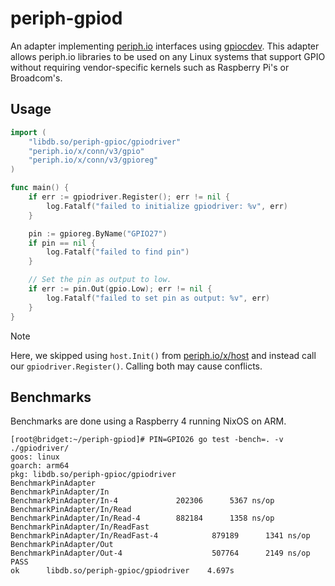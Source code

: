 # periph-gpiod

An adapter implementing [periph.io](https://periph.io) interfaces using
[gpiocdev](https://github.com/warthog618/go-gpiocdev). This adapter allows
periph.io libraries to be used on any Linux systems that support GPIO without
requiring vendor-specific kernels such as Raspberry Pi's or Broadcom's.

## Usage

```go
import (
    "libdb.so/periph-gpioc/gpiodriver"
    "periph.io/x/conn/v3/gpio"
    "periph.io/x/conn/v3/gpioreg"
)

func main() {
    if err := gpiodriver.Register(); err != nil {
        log.Fatalf("failed to initialize gpiodriver: %v", err)
    }

    pin := gpioreg.ByName("GPIO27")
    if pin == nil {
        log.Fatalf("failed to find pin")
    }

    // Set the pin as output to low.
    if err := pin.Out(gpio.Low); err != nil {
        log.Fatalf("failed to set pin as output: %v", err)
    }
}
```

> [!NOTE]
> Here, we skipped using `host.Init()` from
> [periph.io/x/host](https://periph.io/x/host) and instead call our
> `gpiodriver.Register()`. Calling both may cause conflicts.

## Benchmarks

Benchmarks are done using a Raspberry 4 running NixOS on ARM.

```
[root@bridget:~/periph-gpiod]# PIN=GPIO26 go test -bench=. -v ./gpiodriver/
goos: linux
goarch: arm64
pkg: libdb.so/periph-gpioc/gpiodriver
BenchmarkPinAdapter
BenchmarkPinAdapter/In
BenchmarkPinAdapter/In-4         	 202306	     5367 ns/op
BenchmarkPinAdapter/In/Read
BenchmarkPinAdapter/In/Read-4    	 882184	     1358 ns/op
BenchmarkPinAdapter/In/ReadFast
BenchmarkPinAdapter/In/ReadFast-4         	 879189	     1341 ns/op
BenchmarkPinAdapter/Out
BenchmarkPinAdapter/Out-4                 	 507764	     2149 ns/op
PASS
ok  	libdb.so/periph-gpioc/gpiodriver	4.697s
```
